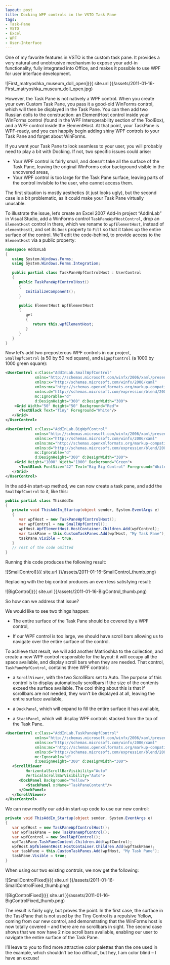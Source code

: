 ```yaml
---
layout: post
title: Docking WPF controls in the VSTO Task Pane
tags:
- Task-Pane
- VSTO
- Excel
- WPF
- User-Interface
---
```


One of my favorite features in VSTO is the custom task pane. It provides a very natural and unobtrusive mechanism to expose your add-in functionality, fully integrated into Office, and makes it possible to use WPF for user interface development. 

![First_matryoshka_museum_doll_open]({{ site.url }}/assets/2011-01-16-First_matryoshka_museum_doll_open.jpg)

However, the Task Pane is not natively a WPF control. When you create your own Custom Task Pane, you pass it a good-old WinForms control, which will then be displayed in the Task Pane. You can then add two Russian dolls to the construction: an ElementHost control inside your WinForms control (found in the WPF Interoperability section of the ToolBox), and a WPF control inside the ElementHost. At that point, your TaskPane is WPF-ready, and you can happily begin adding shiny WPF controls to your Task Pane and forget about WinForms.  

If you want your Task Pane to look seamless to your user, you will probably need to play a bit with Docking. If not, two specific issues could arise:     

* Your WPF control is fairly small, and doesn’t take all the surface of the Task Pane, leaving the original WinForms color background visible in the uncovered areas,    
* Your WPF control is too large for the Task Pane surface, leaving parts of the control invisible to the user, who cannot access them.   

The first situation is mostly aesthetics (it just looks ugly), but the second case is a bit problematic, as it could make your Task Pane virtually unusable.  

To illustrate the issue, let’s create an Excel 2007 Add-In project “AddInLab” in Visual Studio, add a WinForms control `TaskPaneWpfHostControl`, drop an `ElementHost` control in there, which we rename to `wpfElementHost`, instead of `elementHost1`, and set its `Dock` property to `Fill` so that it takes up the entire surface of the control. We’ll edit the code-behind, to provide access to the `ElementHost` via a public property:  

``` csharp
namespace AddInLab
{
   using System.Windows.Forms;
   using System.Windows.Forms.Integration;

   public partial class TaskPaneWpfControlHost : UserControl
   {
      public TaskPaneWpfControlHost()
      {
         InitializeComponent();
      }

      public ElementHost WpfElementHost
      {
         get
         {
            return this.wpfElementHost;
         }
      }
   }
}
``` 

<!--more-->

Now let’s add two preposterous WPF controls in our project, `SmallWpfControl` (a 50 by 50 red square), and `BigWpfControl` (a 1000 by 1000 green square): 

```  xml
<UserControl x:Class="AddInLab.SmallWpfControl"
             xmlns="http://schemas.microsoft.com/winfx/2006/xaml/presentation"
             xmlns:x="http://schemas.microsoft.com/winfx/2006/xaml"
             xmlns:mc="http://schemas.openxmlformats.org/markup-compatibility/2006" 
             xmlns:d="http://schemas.microsoft.com/expression/blend/2008" 
             mc:Ignorable="d" 
             d:DesignHeight="300" d:DesignWidth="300">
    <Grid Width="50" Height="50" Background="Red">
      <TextBlock Text="Tiny" Foreground="White"/>
   </Grid>
</UserControl>
``` 

```  xml
<UserControl x:Class="AddInLab.BigWpfControl"
             xmlns="http://schemas.microsoft.com/winfx/2006/xaml/presentation"
             xmlns:x="http://schemas.microsoft.com/winfx/2006/xaml"
             xmlns:mc="http://schemas.openxmlformats.org/markup-compatibility/2006" 
             xmlns:d="http://schemas.microsoft.com/expression/blend/2008" 
             mc:Ignorable="d" 
             d:DesignHeight="300" d:DesignWidth="300">
    <Grid Height="1000" Width="1000" Background="Green">
      <TextBlock FontSize="42" Text="Big Big Control" Foreground="White"/>
   </Grid>
</UserControl>
``` 

In the add-in start-up method, we can now create a task pane, and add the `SmallWpfControl` to it, like this:

``` csharp
public partial class ThisAddIn
{
   private void ThisAddIn_Startup(object sender, System.EventArgs e)
   {
      var wpfHost = new TaskPaneWpfControlHost();
      var wpfControl = new SmallWpfControl();
      wpfHost.WpfElementHost.HostContainer.Children.Add(wpfControl);
      var taskPane = this.CustomTaskPanes.Add(wpfHost, "My Task Pane");
      taskPane.Visible = true;
   }
   // rest of the code omitted
}
``` 

Running this code produces the following result:

![SmallControl]({{ site.url }}/assets/2011-01-16-SmallControl_thumb.png)

Replacing with the big control produces an even less satisfying result:

![BigControl]({{ site.url }}/assets/2011-01-16-BigControl_thumb.png)

So how can we address that issue?

We would like to see two things happen:

* The entire surface of the Task Pane should be covered by a WPF control,

* If our WPF control is too large, we should have scroll bars allowing us to navigate over the entire surface of the control.

To achieve that result, we will add another Matrioshka to the collection, and create a new WPF control responsible for the layout: it will occupy all the space available, and display scroll bars when they are needed. That control, `TaskPaneWpfControl`, contains three WPF controls:

* a `ScrollViewer`, with the two ScrollBars set to Auto. The purpose of this control is to display automatically scrollbars if the size of the contents exceed the surface available. The cool thing about this is that if scrollbars are not needed, they won’t be displayed at all, leaving the entire surface available,

* a `DockPanel`, which will expand to fill the entire surface it has available,

* a `StackPanel`, which will display WPF controls stacked from the top of the Task Pane.

``` xml
<UserControl x:Class="AddInLab.TaskPaneWpfControl"
             xmlns="http://schemas.microsoft.com/winfx/2006/xaml/presentation"
             xmlns:x="http://schemas.microsoft.com/winfx/2006/xaml"
             xmlns:mc="http://schemas.openxmlformats.org/markup-compatibility/2006" 
             xmlns:d="http://schemas.microsoft.com/expression/blend/2008" 
             mc:Ignorable="d" 
             d:DesignHeight="300" d:DesignWidth="300">
   <ScrollViewer 
         HorizontalScrollBarVisibility="Auto" 
         VerticalScrollBarVisibility="Auto">
      <DockPanel Background="Yellow">
         <StackPanel x:Name="TaskPaneContent"/>
      </DockPanel>
   </ScrollViewer>   
</UserControl>
``` 

We can now modify our add-in start-up code to use our new control:

``` csharp
private void ThisAddIn_Startup(object sender, System.EventArgs e)
{
   var wpfHost = new TaskPaneWpfControlHost();
   var wpfTaskPane = new TaskPaneWpfControl();
   var wpfControl = new SmallWpfControl();
   wpfTaskPane.TaskPaneContent.Children.Add(wpfControl);
   wpfHost.WpfElementHost.HostContainer.Children.Add(wpfTaskPane);
   var taskPane = this.CustomTaskPanes.Add(wpfHost, "My Task Pane");
   taskPane.Visible = true;
}
``` 

When using our two existing controls, we now get the following:

![SmallControlFixed]({{ site.url }}/assets/2011-01-16-SmallControlFixed_thumb.png)

![BigControlFixed]({{ site.url }}/assets/2011-01-16-BigControlFixed_thumb.png)

The result is fairly ugly, but proves the point. In the first case, the surface in the TaskPane that is not used by the Tiny Control is a repulsive Yellow, coming from our new control, and demonstrating that the WinForms host is now totally covered – and there are no scrollbars in sight. The second case shows that we now have 2 nice scroll bars available, enabling our user to navigate the entire surface of the Task Pane.

I’ll leave to you to find more attractive color palettes than the one used in the example, which shouldn’t be too difficult, but hey, I am color blind – I have an excuse!
